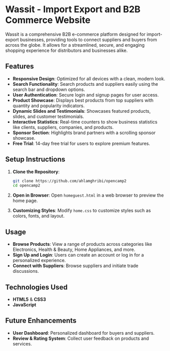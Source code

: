 # Wassit - Import Export and B2B Commerce Website

Wassit is a comprehensive B2B e-commerce platform designed for import-export businesses, providing tools to connect suppliers and buyers from across the globe. It allows for a streamlined, secure, and engaging shopping experience for distributors and businesses alike.

## Features

- **Responsive Design**: Optimized for all devices with a clean, modern look.
- **Search Functionality**: Search products and suppliers easily using the search bar and dropdown options.
- **User Authentication**: Secure login and signup pages for user access.
- **Product Showcase**: Displays best products from top suppliers with quantity and popularity indicators.
- **Dynamic Slides and Testimonials**: Showcases featured products, slides, and customer testimonials.
- **Interactive Statistics**: Real-time counters to show business statistics like clients, suppliers, companies, and products.
- **Sponsor Section**: Highlights brand partners with a scrolling sponsor showcase.
- **Free Trial**: 14-day free trial for users to explore premium features.


## Setup Instructions

1. **Clone the Repository**:
   ```bash
   git clone https://github.com/ahlamghribi/opencamp2
   cd opencamp2
   ```

2. **Open in Browser**:
   Open `homeguest.html` in a web browser to preview the home page.

3. **Customizing Styles**:
   Modify `home.css` to customize styles such as colors, fonts, and layout.

## Usage

- **Browse Products**: View a range of products across categories like Electronics, Health & Beauty, Home Appliances, and more.
- **Sign Up and Login**: Users can create an account or log in for a personalized experience.
- **Connect with Suppliers**: Browse suppliers and initiate trade discussions.

## Technologies Used

- **HTML5** & **CSS3**
- **JavaScript**

## Future Enhancements

- **User Dashboard**: Personalized dashboard for buyers and suppliers.
- **Review & Rating System**: Collect user feedback on products and services.
